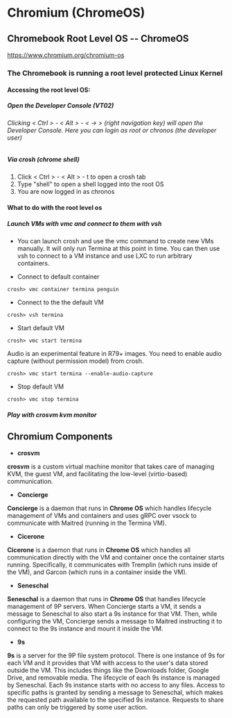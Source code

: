 # Chromium (ChromeOS)

## Chromebook Root Level OS -- ChromeOS

https://www.chromium.org/chromium-os

### The Chromebook is running a root level protected Linux Kernel

#### Accessing the root level OS:

##### Open the Developer Console (VT02)

###### Clicking < Ctrl > - < Alt > - < -> > (right navigation key) will open the Developer Console. Here you can login as root or chronos (the developer user)

##### Via crosh (chrome shell)

1. Click < Ctrl > - < Alt > - t to open a crosh tab 
1. Type "shell" to open a shell logged into the root OS
1. You are now logged in as chronos

#### What to do with the root level os

##### Launch VMs with vmc and connect to them with vsh

* You can launch crosh and use the vmc command to create new VMs manually. It will only run Termina at this point in time. You can then use vsh to connect to a VM instance and use LXC to run arbitrary containers.

* Connect to default container

`crosh> vmc container termina penguin`

* Connect to the the default VM

`crosh> vsh termina`

* Start default VM

`crosh> vmc start termina`

Audio is an experimental feature in R79+ images. You need to enable audio capture (without permission model) from crosh.

`crosh> vmc start termina --enable-audio-capture`

* Stop default VM

`crosh> vmc stop termina`

##### Play with crosvm kvm monitor


## Chromium Components

* **crosvm**

**crosvm** is a custom virtual machine monitor that takes care of managing KVM, the guest VM, and facilitating the low-level (virtio-based) communication.

* **Concierge**

**Concierge** is a daemon that runs in **Chrome OS** which handles lifecycle management of VMs and containers and uses gRPC over vsock to communicate with Maitred (running in the Termina VM).

* **Cicerone**

**Cicerone** is a daemon that runs in **Chrome OS** which handles all communication directly with the VM and container once the container starts running. Specifically, it communicates with Tremplin (which runs inside of the VM), and Garcon (which runs in a container inside the VM).

* **Seneschal**

**Seneschal** is a daemon that runs in **Chrome OS** that handles lifecycle management of 9P servers. When Concierge starts a VM, it sends a message to Seneschal to also start a 9s instance for that VM. Then, while configuring the VM, Concierge sends a message to Maitred instructing it to connect to the 9s instance and mount it inside the VM.

* **9s**

**9s** is a server for the 9P file system protocol. There is one instance of 9s for each VM and it provides that VM with access to the user's data stored outside the VM. This includes things like the Downloads folder, Google Drive, and removable media. The lifecycle of each 9s instance is managed by Seneschal. Each 9s instance starts with no access to any files. Access to specific paths is granted by sending a message to Seneschal, which makes the requested path available to the specified 9s instance. Requests to share paths can only be triggered by some user action.

